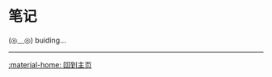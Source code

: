 # 笔记

<link rel="stylesheet" href="../../css/index_styles.css">
<div class="center-container">
  <!-- <h1>Home</h1> -->
  <state>(◎﹏◎)</state>
  <text>buiding...</text>
</div>

---

[:material-home: 回到主页](../../index.md)